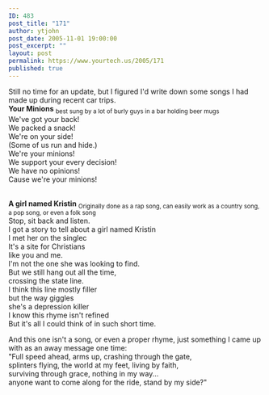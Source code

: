 ```yaml
---
ID: 483
post_title: "171"
author: ytjohn
post_date: 2005-11-01 19:00:00
post_excerpt: ""
layout: post
permalink: https://www.yourtech.us/2005/171
published: true
---
```

Still no time for an update, but I figured I'd write down some songs I had made up during recent car trips.
<br />
<b>Your Minions</b>
<sub>best sung by a lot of burly guys in a bar holding beer mugs</sub><br />
We've got your back!<br />
We packed a snack!<br />
We're on your side!<br />
(Some of us run and hide.)<br />
We're your minions!<br />
We support your every decision!<br />
We have no opinions!<br />
Cause we're your minions!<br />

<br />
<b>A girl named Kristin</b>
<sub>Originally done as a rap song, can easily work as a country song, a pop song, or even a folk song</sub><br />
Stop, sit back and listen.<br />
I got a story to tell about a girl named Kristin<br />
I met her on the singlec<br />
It's a site for Christians<br />
like you and me.<br />
I'm not the one she was looking to find.<br />
But we still hang out all the time, <br />
crossing the state line.<br />
I think this line mostly filler<br />
but the way giggles<br />
she's a depression killer<br />
I know this rhyme isn't refined<br />
But it's all I could think of in such short time.<br />
</p></p>

And this one isn't a song, or even a proper rhyme, just something I came up with as an away message one time:<br />
"Full speed ahead, arms up, crashing through the gate,<br />
splinters flying, the world at my feet, living by faith,<br />
surviving through grace, nothing in my way...<br />
anyone want to come along for the ride, stand by my side?"<br />